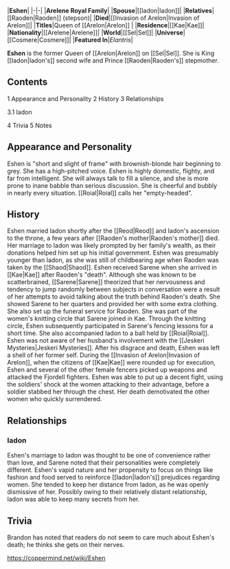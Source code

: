 |**Eshen**|
|-|-|
|**Arelene Royal Family**|
|**Spouse**|[[Iadon\|Iadon]]|
|**Relatives**|[[Raoden\|Raoden]] (stepson)|
|**Died**|[[Invasion of Arelon\|Invasion of Arelon]]|
|**Titles**|Queen of [[Arelon\|Arelon]] |
|**Residence**|[[Kae\|Kae]]|
|**Nationality**|[[Arelene\|Arelene]]|
|**World**|[[Sel\|Sel]]|
|**Universe**|[[Cosmere\|Cosmere]]|
|**Featured In**|*Elantris*|

**Eshen** is the former Queen of [[Arelon\|Arelon]] on [[Sel\|Sel]]. She is King [[Iadon\|Iadon's]] second wife and Prince [[Raoden\|Raoden's]] stepmother.

## Contents

1 Appearance and Personality
2 History
3 Relationships

3.1 Iadon


4 Trivia
5 Notes


## Appearance and Personality
Eshen is "short and slight of frame" with brownish-blonde hair beginning to grey. She has a high-pitched voice.
Eshen is highly domestic, flighty, and far from intelligent. She will always talk to fill a silence, and she is more prone to inane babble than serious discussion. She is cheerful and bubbly in nearly every situation. [[Roial\|Roial]] calls her "empty-headed".

## History
Eshen married Iadon shortly after the [[Reod\|Reod]] and Iadon's ascension to the throne, a few years after [[Raoden's mother\|Raoden's mother]] died. Her marriage to Iadon was likely prompted by her family's wealth, as their donations helped him set up his initial government. Eshen was presumably younger than Iadon, as she was still of childbearing age when Raoden was taken by the [[Shaod\|Shaod]].
Eshen received Sarene when she arrived in [[Kae\|Kae]] after Raoden's "death". Although she was known to be scatterbrained, [[Sarene\|Sarene]] theorized that her nervousness and tendency to jump randomly between subjects in conversation were a result of her attempts to avoid talking about the truth behind Raoden's death. She showed Sarene to her quarters and provided her with some extra clothing. She also set up the funeral service for Raoden.
She was part of the women's knitting circle that Sarene joined in Kae. Through the knitting circle, Eshen subsequently participated in Sarene's fencing lessons for a short time. She also accompanied Iadon to a ball held by [[Roial\|Roial]].
Eshen was not aware of her husband's involvement with the [[Jeskeri Mysteries\|Jeskeri Mysteries]]. After his disgrace and death, Eshen was left a shell of her former self.
During the [[Invasion of Arelon\|Invasion of Arelon]], when the citizens of [[Kae\|Kae]] were rounded up for execution, Eshen and several of the other female fencers picked up weapons and attacked the Fjordell fighters. Eshen was able to put up a decent fight, using the soldiers' shock at the women attacking to their advantage, before a soldier stabbed her through the chest. Her death demotivated the other women who quickly surrendered.

## Relationships
### Iadon
Eshen's marriage to Iadon was thought to be one of convenience rather than love, and Sarene noted that their personalities were completely different. Eshen's vapid nature and her propensity to focus on things like fashion and food served to reinforce [[Iadon\|Iadon's]] prejudices regarding women. She tended to keep her distance from Iadon, as he was openly dismissive of her. Possibly owing to their relatively distant relationship, Iadon was able to keep many secrets from her.

## Trivia
Brandon has noted that readers do not seem to care much about Eshen's death; he thinks she gets on their nerves.


https://coppermind.net/wiki/Eshen